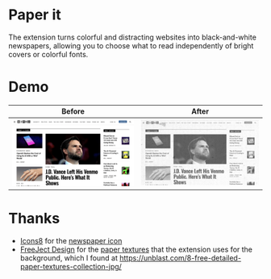 # Paper it

The extension turns colorful and distracting websites into black-and-white newspapers,
allowing you to choose what to read independently of bright covers or colorful fonts.

# Demo

| Before                                                | After                                               |
|-------------------------------------------------------|-----------------------------------------------------|
| ![wired.com with no extension](./screenshots/wired_before.png) | ![wired.com with the extension enabled](./screenshots/wired_after.png) |

# Thanks

- [Icons8](https://icons8.com) for the [newspaper icon](./icons//icons8-newspaper-48.png)
- [FreeJect Design](https://www.behance.net/freeject) for the [paper textures](./images)
that the extension uses for the background, which I found at https://unblast.com/8-free-detailed-paper-textures-collection-jpg/
